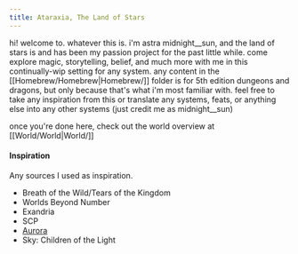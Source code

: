 ```yaml
---
title: Ataraxia, The Land of Stars
---
```

hi! welcome to. whatever this is. i'm astra midnight\_\_sun, and the land of stars is and has been my passion project for the past little while. come explore magic, storytelling, belief, and much more with me in this continually-wip setting for any system. any content in the [[Homebrew/Homebrew|Homebrew/]] folder is for 5th edition dungeons and dragons, but only because that's what i'm most familiar with. feel free to take any inspiration from this or translate any systems, feats, or anything else into any other systems (just credit me as midnight__sun)

once you're done here, check out the world overview at [[World/World|World/]]
#### Inspiration
Any sources I used as inspiration.
- Breath of the Wild/Tears of the Kingdom
- Worlds Beyond Number
- Exandria
- SCP
- [Aurora](https://comicaurora.com/)
- Sky: Children of the Light